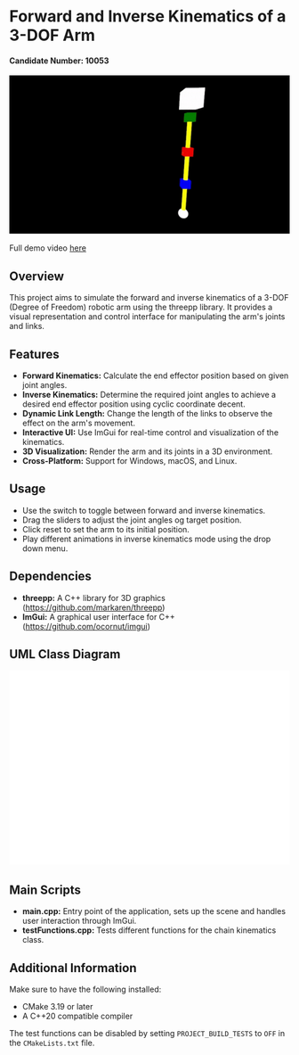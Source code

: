 # Forward and Inverse Kinematics of a 3-DOF Arm

#### Candidate Number: 10053

<div style="text-align: left;">
  <img src="docs/assets/Program_demo.gif" alt="Demo" width="600" height="auto">
  <p>Full demo video <a href="https://www.youtube.com/watch?v=q4ilPCmvRKg&ab_channel=FezaroGaming">here</a></p>
</div>

## Overview

This project aims to simulate the forward and inverse kinematics of a 3-DOF (Degree of Freedom) robotic arm using the
threepp library. It provides a visual representation and control interface for manipulating the arm's joints and links.

## Features

- **Forward Kinematics:** Calculate the end effector position based on given joint angles.
- **Inverse Kinematics:** Determine the required joint angles to achieve a desired end effector position using cyclic coordinate decent.
- **Dynamic Link Length:** Change the length of the links to observe the effect on the arm's movement.
- **Interactive UI:** Use ImGui for real-time control and visualization of the kinematics.
- **3D Visualization:** Render the arm and its joints in a 3D environment.
- **Cross-Platform:** Support for Windows, macOS, and Linux.

## Usage

- Use the switch to toggle between forward and inverse kinematics.
- Drag the sliders to adjust the joint angles og target position.
- Click reset to set the arm to its initial position.
- Play different animations in inverse kinematics mode using the drop down menu.

## Dependencies

- **threepp:** A C++ library for 3D graphics
  (https://github.com/markaren/threepp)
- **ImGui:** A graphical user interface for C++
  (https://github.com/ocornut/imgui)

## UML Class Diagram

<img src="docs/assets/UML_Diagram.png" alt="UML Diagram" width="600" height="auto">

## Main Scripts

- **main.cpp:** Entry point of the application, sets up the scene and handles user interaction through ImGui.
- **testFunctions.cpp:**  Tests different functions for the chain kinematics class.

## Additional Information

Make sure to have the following installed:

- CMake 3.19 or later
- A C++20 compatible compiler

The test functions can be disabled by setting `PROJECT_BUILD_TESTS` to `OFF` in the `CMakeLists.txt` file.
